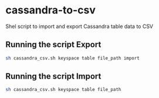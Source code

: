 # cassandra-to-csv
Shel script to import and export Cassandra table data to CSV

## Running the script Export
```bash
sh cassandra_csv.sh keyspace table file_path import
```
## Running the script Import
```bash
sh cassandra_csv.sh keyspace table file_path 
```
